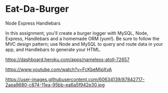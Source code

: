 # Eat-Da-Burger

Node Express Handlebars

In this assignment, you'll create a burger logger with MySQL, Node, Express, Handlebars and a homemade ORM (yum!). Be sure to follow the MVC design pattern; use Node and MySQL to query and route data in your app, and Handlebars to generate your HTML.

 https://dashboard.heroku.com/apps/nameless-atoll-72657
 
 https://www.youtube.com/watch?v=FcKbeMipXvA
 
 https://user-images.githubusercontent.com/60634139/87842717-2aea9680-c874-11ea-95bb-ea6a5f942e30.jpg  
